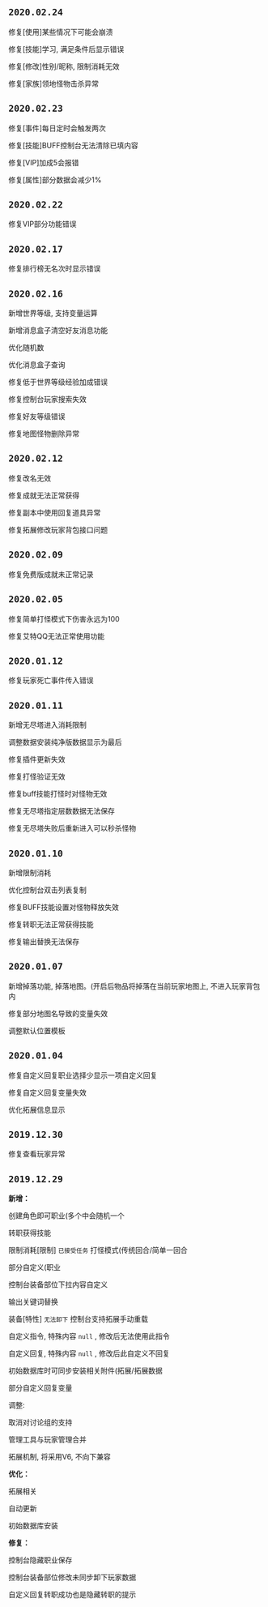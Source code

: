 ## `2020.02.24`

修复[使用]某些情况下可能会崩溃
  

修复[技能]学习, 满足条件后显示错误
  

修复[修改]性别/昵称, 限制消耗无效
  

修复[家族]领地怪物击杀异常

## `2020.02.23`

修复[事件]每日定时会触发两次

修复[技能]BUFF控制台无法清除已填内容

修复[VIP]加成5会报错

修复[属性]部分数据会减少1%

## `2020.02.22`

修复VIP部分功能错误

## `2020.02.17`

修复排行榜无名次时显示错误

## `2020.02.16`

新增世界等级, 支持变量运算

新增消息盒子清空好友消息功能

优化随机数

优化消息盒子查询

修复低于世界等级经验加成错误

修复控制台玩家搜索失效

修复好友等级错误

修复地图怪物删除异常

## `2020.02.12`

修复改名无效

修复成就无法正常获得

修复副本中使用回复道具异常

修复拓展修改玩家背包接口问题

## `2020.02.09`

修复免费版成就未正常记录

## `2020.02.05`

修复简单打怪模式下伤害永远为100

修复艾特QQ无法正常使用功能

## `2020.01.12`

修复玩家死亡事件传入错误

## `2020.01.11`

新增无尽塔进入消耗限制

调整数据安装纯净版数据显示为最后

修复插件更新失效

修复打怪验证无效

修复buff技能打怪时对怪物无效

修复无尽塔指定层数数据无法保存

修复无尽塔失败后重新进入可以秒杀怪物

## `2020.01.10`

新增限制消耗

优化控制台双击列表复制

修复BUFF技能设置对怪物释放失效

修复转职无法正常获得技能

修复输出替换无法保存

## `2020.01.07`

新增掉落功能, 掉落地图。(开启后物品将掉落在当前玩家地图上, 不进入玩家背包内

修复部分地图名导致的变量失效

调整默认位置模板

## `2020.01.04`

修复自定义回复职业选择少显示一项自定义回复

修复自定义回复变量失效

优化拓展信息显示

## `2019.12.30`

修复查看玩家异常

## `2019.12.29`

**新增：**

创建角色即可职业(多个中会随机一个

转职获得技能

限制消耗[限制] `已接受任务`
打怪模式(传统回合/简单一回合

部分自定义(职业

控制台装备部位下拉内容自定义

输出关键词替换

装备[特性] `无法卸下`
控制台支持拓展手动重载

自定义指令, 特殊内容 `null` , 修改后无法使用此指令

自定义回复, 特殊内容 `null` , 修改后此自定义不回复

初始数据库时可同步安装相关附件(拓展/拓展数据

部分自定义回复变量

调整:

取消对讨论组的支持

管理工具与玩家管理合并

拓展机制, 将采用V6, 不向下兼容

**优化：**

拓展相关

自动更新

初始数据库安装

**修复：**

控制台隐藏职业保存

控制台装备部位修改未同步卸下玩家数据

自定义回复转职成功也是隐藏转职的提示
